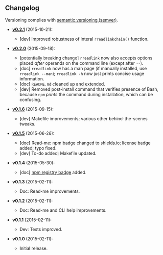 ## Changelog

Versioning complies with [semantic versioning (semver)](http://semver.org/).

<!-- NOTE: An entry template is automatically added each time `make version` is called. Fill in changes afterwards. -->

* **[v0.2.1](https://github.com/mklement0/rreadlink/compare/v0.2.0...v0.2.1)** (2015-10-21):
  * [dev] Improved robustness of interal `rreadlinkchain()` function.

* **[v0.2.0](https://github.com/mklement0/rreadlink/compare/v0.1.6...v0.2.0)** (2015-09-18):
  * [potentially breaking change] `rreadlink` now also accepts options placed
      _after_ operands on the command line (except after `--`).
  * [doc] `rreadlink` now has a man page (if manually installed, 
      use `rreadlink --man`); `rreadlink -h` now just prints concise usage
      information.
  * [doc] `README.md` cleaned up and extended.
  * [dev] Removed post-install command that verifies presence of Bash, because
    `npm` _prints_ the command during installation, which can be confusing.

* **[v0.1.6](https://github.com/mklement0/rreadlink/compare/v0.1.5...v0.1.6)** (2015-09-15):
  * [dev] Makefile improvements; various other behind-the-scenes tweaks.

* **[v0.1.5](https://github.com/mklement0/rreadlink/compare/v0.1.4...v0.1.5)** (2015-06-26):
  * [doc] Read-me: npm badge changed to shields.io; license badge added; typo fixed.
  * [dev] To-do added; Makefile updated.

* **v0.1.4** (2015-05-30):
  * [doc] [npm registry badge](https://badge.fury.io) added.

* **v0.1.3** (2015-02-11):
  * Doc: Read-me improvements.

* **v0.1.2** (2015-02-11):
  * Doc: Read-me and CLI help improvements.

* **v0.1.1** (2015-02-11):
  * Dev: Tests improved.

* **v0.1.0** (2015-02-11):
  * Initial release.

